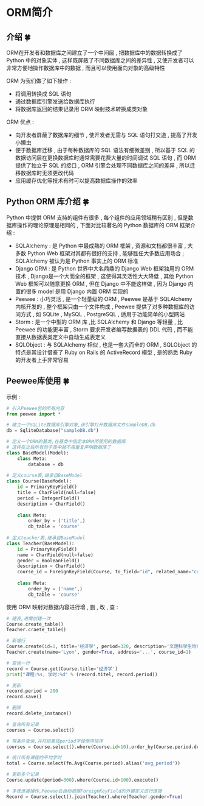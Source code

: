# ORM简介








<extoc></extoc>

## 介绍  🍀

ORM在开发者和数据库之间建立了一个中间层 , 把数据库中的数据转换成了 Python 中的对象实体 , 这样既屏蔽了不同数据库之间的差异性 , 又使开发者可以非常方便地操作数据库中的数据 , 而且可以使用面向对象的高级特性

ORM 为我们做了如下操作 : 

- 将调用转换成 SQL 语句
- 通过数据库引擎发送给数据库执行
- 将数据库返回的结果记录用 ORM 映射技术转换成类对象

ORM 优点 :

- 向开发者屏蔽了数据库的细节 , 使开发者无需与 SQL 语句打交道 , 提高了开发小懒虫
- 便于数据库迁移 , 由于每种数据库的 SQL 语法有细微差别 , 所以基于 SQL 的数据访问层在更换数据库时通常需要花费大量的时间调试 SQL 语句 , 而 ORM 提供了独立于 SQL 的接口 , ORM 引擎会处理不同数据库之间的差异 , 所以迁移数据库时无须更改代码
- 应用缓存优化等技术有时可以提高数据库操作的效率

## Python ORM 库介绍  🍀

Python 中提供 ORM 支持的组件有很多 , 每个组件的应用领域稍有区别 , 但是数据库操作的理论原理是相同的 , 下面对比较著名的 Python 数据库的 ORM 框架介绍 : 

- SQLAlchemy : 是 Python 中最成熟的 ORM 框架 , 资源和文档都很丰富 , 大多数 Python Web 框架对其都有很好的支持 , 能够胜任大多数应用场合 ; SQLAlchemy 被认为是 Python 事实上的 ORM 标准
- Django ORM : 是 Python 世界中大名鼎鼎的 Django Web 框架独用的 ORM 技术 , Django是一个大而全的框架 , 这使得其灵活性大大降低 , 其他 Python Web 框架可以随意更换 ORM , 但在 Django 中不能这样做 , 因为 Django 内置的很多 model 是用 Django 内置 ORM 实现的
- Peewee : 小巧灵活 , 是一个轻量级的 ORM , Peewee 是基于 SQLAlchemy 内核开发的 , 整个框架只由一个文件构成 , Peewee 提供了对多种数据库的访问方式 , 如 SQLite , MySQL , PostgreSQL , 适用于功能简单的小型网站
- Storm : 是一个中型的 ORM 库 ,比 SQLAlchemy 和 Django 等轻量 , 比 Peewee 的功能更丰富 , Storm 要求开发者编写数据表的 DDL 代码 , 而不能直接从数据表类定义中自动生成表定义
- SQLObject : 与 SQLAlchemy 相似 , 也是一套大而全的 ORM , SQLObject 的特点是其设计借鉴了 Ruby on Rails 的 ActiveRecord 模型 , 是的熟悉 Ruby 的开发者上手非常容易

## Peewee库使用  🍀

示例 : 

```python
# 引入Peewee包的所有内容
from peewee import *

# 建立一个SQLite数据库引擎对象,该引擎打开数据库文件sampleDB.db
db = SqliteDatabase("sampleDB.db")

# 定义一个ORM的基类,在基类中指定本ORM所使用的数据库
# 这样在之后所有的子类中就不用重复声明数据库了
class BaseModel(Model):
    class Meta:
        database = db
  
# 定义course表,继承自BaseModel
class Course(BaseModel):
    id = PrimaryKeyField()
    title = CharField(null=false)
    period = IntegerField()
    description = CharField()
    
    class Meta:
        order_by = ('title',)
        db_table = 'course'
        
# 定义teacher表,继承自BaseModel
class Teacher(BaseModel):
    id = PrimaryKeyField()
    name = CharField(null=false)
    gender = BooleanField()
    description = CharField()
    course_id = ForeignKeyField(Course, to_field="id", related_name="course")
    
    class Meta:
        order_by = ('name',)
        db_table = 'course'
```

使用 ORM 映射对数据内容进行增 , 删 , 改 , 查 : 

```python
# 建表,进需创建一次
Course.create_table()
Teacher.craete_table()

# 新增行
Course.create(id=1, title='经济学', period=320, description='文理科学生均可选修')
Teacher.create(name='Lyon', gender=True, address='...', course_id=1)

# 查询一行
record = Course.get(Course.title='经济学')
print("课程:%s, 学时:%d" % (record.titel, record.period))

# 更新
record.period = 200
record.save()

# 删除
record.delete_instance()

# 查询所有记录
courses = Course.select()

# 带条件查询,并将结果按period字段倒序排序
courses = Course.select().where(Course.id<10).order_by(Course.period.desc())

# 统计所有课程的平均学时
total = Course.select(fn.Avg(Course.period).alias('avg_period'))

# 更新多个记录
Course.update(period=300).where(Course.id>100).execute()

# 多表连接操作,Peewee会自动根据ForeignKeyField的外键定义进行连接
Record = Course.select().join(Teacher).where(Teacher.gender=True)
```